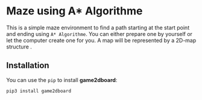 # Maze using A* Algorithme 
This is a simple maze environment to find a path starting at the start point and ending using `A* Algorithme`. 
You can either prepare one by yourself or let the computer create one for you.
A map will be represented by a 2D-map structure .

## Installation

You can use the `pip` to install **game2dboard**:

```
pip3 install game2dboard
```
